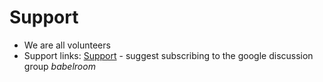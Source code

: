 # Support #

  * We are all volunteers
  * Support links: [Support](https://babelroom.com/support) - suggest subscribing to the google discussion group _babelroom_